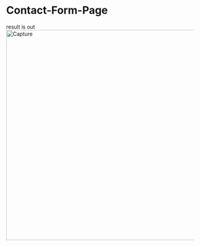 # Contact-Form-Page
result is out <br>
<img width="566" alt="Capture" src="https://user-images.githubusercontent.com/123558998/222834305-79451caa-16a0-4648-ae9a-e98ec1ceb92c.PNG">
